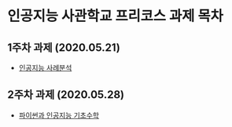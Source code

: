 # 인공지능 사관학교 프리코스 과제 목차

## 1주차 과제 (2020.05.21)

- [인공지능 사례분석](https://github.com/ziho9593/AI_Pre/blob/master/Pre_Course_1%EC%A3%BC%EC%B0%A8_%EA%B3%BC%EC%A0%9C.ipynb, "1주차 과제")

## 2주차 과제 (2020.05.28)

- [파이썬과 인공지능 기초수학](https://github.com/ziho9593/AI_Pre/blob/master/Pre_Course_2%EC%A3%BC%EC%B0%A8_%EA%B3%BC%EC%A0%9C.ipynb, "2주차 과제")
